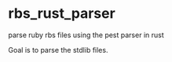# rbs_rust_parser
parse ruby rbs files using the pest parser in rust

Goal is to parse the stdlib files. 
